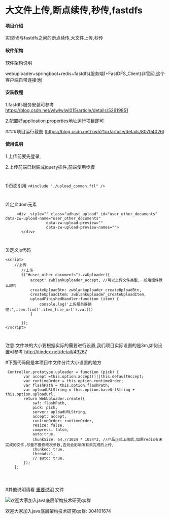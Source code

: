 # 大文件上传,断点续传,秒传,fastdfs

#### 项目介绍
实现h5与fastdfs之间的断点续传,大文件上传,秒传

#### 软件架构
软件架构说明

webuploader+springboot+redis+fastdfs(服务端)+FastDFS_Client(非官网,这个客户端自带连接池)
#### 安装教程
1.fastdfs服务安装可参考 https://blog.csdn.net/wlwlwlwl015/article/details/52619851

2.配置好application.properties地址运行项目即可

####项目运行截图
(https://blog.csdn.net/zw521cx/article/details/80704026)

#### 使用说明

1.上传前要先登录,


2.上传前端已封装成jquery插件,前端使用步骤
#
1)页面引用
`<#include "./upload_common.ftl" />`
#
2)定义dom元素
```
     <div  style="" class="adhust_upload" id="user_other_documents" data-zw-upload-name="user_other_documents"
                  data-zw-upload-preview=""
                  data-zw-upload-preview-names="">
       </div>
```
#     
 3)定义js代码
 ```
 <script>
     //上传
        //上传
        $("#user_other_documents").zwUploader({
            accept: zwblankuploader_accept, //可以上传文件类型,一般用组件默认即可
            createUploadBtn: zwblankuploader_createUploadBtn,
            createUploadItem: zwblankuploader_createUploadItem,
            uploadFinishedHandler:function (item) {
                console.log('上传服务器路径:',item.find('.item_file_url').val())
            }
            
        });
 </script>

```

#
注意:文件块的大小要根据实际的需要进行设置,我们项目实际设置的是3m,如何设置可参考
http://itindex.net/detail/49267


#下面代码段是本项目中文件分片大小设置的地方
```
 Controller.prototype.uploader = function (pick) {
        var accept =this.option.accept()||this.defaultAccept;
        var runtimeOrder = this.option.runtimeOrder;
        var flashPath = this.option.flashPath;
        var uploadURLString = this.option.baseUrlString + this.option.uploadUrl;
        return WebUploader.create({
            swf: flashPath,
            pick: pick,
            server: uploadURLString,
            accept: accept,
            runtimeOrder: runtimeOrder,
            resize: false,
            compress: false,
            auto:true,
            chunkSize: 64,//1024 * 1024*3, //产品正式上线后,如果redis有未完成的文件,尽量不要修改次参数,否则会影响所有未完成的上传,
            chunked: true,
            threads:1,
            // auto: true,
        });
    };
    
```
#

#其他说明请看 [重要说明](https://gitee.com/zwlan/renewFastdfs/blob/master/重要说明) 文件

![欢迎大家加入java底层架构技术研究qq群](http://s4.sinaimg.cn/mw690/002TBhfnzy7l5TCkmdl33&690 "欢迎大家加入java底层技术研究qq群")

欢迎大家加入java底层架构技术研究qq群: 304101674